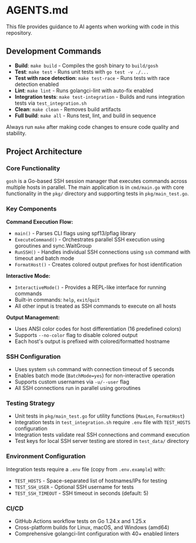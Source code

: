 # AGENTS.md

This file provides guidance to AI agents when working with code in this repository.

## Development Commands

- **Build**: `make build` - Compiles the gosh binary to `build/gosh`
- **Test**: `make test` - Runs unit tests with `go test -v ./...`
- **Test with race detection**: `make test-race` - Runs tests with race detection enabled
- **Lint**: `make lint` - Runs golangci-lint with auto-fix enabled
- **Integration tests**: `make test-integration` - Builds and runs integration tests via `test_integration.sh`
- **Clean**: `make clean` - Removes build artifacts
- **Full build**: `make all` - Runs test, lint, and build in sequence

Always run `make` after making code changes to ensure code quality and stability.

## Project Architecture

### Core Functionality
`gosh` is a Go-based SSH session manager that executes commands across multiple hosts in parallel. The main application is in `cmd/main.go` with core functionality in the `pkg/` directory and supporting tests in `pkg/main_test.go`.

### Key Components

**Command Execution Flow:**
- `main()` - Parses CLI flags using spf13/pflag library
- `ExecuteCommand()` - Orchestrates parallel SSH execution using goroutines and sync.WaitGroup
- `RunSSH()` - Handles individual SSH connections using `ssh` command with timeout and batch mode
- `FormatHost()` - Creates colored output prefixes for host identification

**Interactive Mode:**
- `InteractiveMode()` - Provides a REPL-like interface for running commands
- Built-in commands: `help`, `exit`/`quit`
- All other input is treated as SSH commands to execute on all hosts

**Output Management:**
- Uses ANSI color codes for host differentiation (16 predefined colors)
- Supports `--no-color` flag to disable colored output
- Each host's output is prefixed with colored/formatted hostname

### SSH Configuration
- Uses system `ssh` command with connection timeout of 5 seconds
- Enables batch mode (`BatchMode=yes`) for non-interactive operation
- Supports custom usernames via `-u/--user` flag
- All SSH connections run in parallel using goroutines

### Testing Strategy
- Unit tests in `pkg/main_test.go` for utility functions (`MaxLen`, `FormatHost`)
- Integration tests in `test_integration.sh` require `.env` file with `TEST_HOSTS` configuration
- Integration tests validate real SSH connections and command execution
- Test keys for local SSH server testing are stored in `test_data/` directory

### Environment Configuration
Integration tests require a `.env` file (copy from `.env.example`) with:
- `TEST_HOSTS` - Space-separated list of hostnames/IPs for testing
- `TEST_SSH_USER` - Optional SSH username for tests
- `TEST_SSH_TIMEOUT` - SSH timeout in seconds (default: 5)

### CI/CD
- GitHub Actions workflow tests on Go 1.24.x and 1.25.x
- Cross-platform builds for Linux, macOS, and Windows (amd64)
- Comprehensive golangci-lint configuration with 40+ enabled linters
